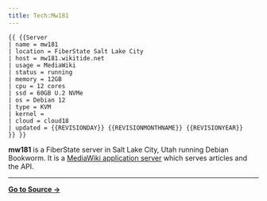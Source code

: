```yaml
---
title: Tech:Mw181
---
```


```
{{ {{Server
| name = mw181
| location = FiberState Salt Lake City
| host = mw181.wikitide.net
| usage = MediaWiki
| status = running
| memory = 12GB
| cpu = 12 cores
| ssd = 60GB U.2 NVMe
| os = Debian 12
| type = KVM
| kernel =
| cloud = cloud18
| updated = {{REVISIONDAY}} {{REVISIONMONTHNAME}} {{REVISIONYEAR}}
}} }}
```

**mw181** is a FiberState server in Salt Lake City, Utah running Debian Bookworm. It is a [MediaWiki application server](/tech-docs/techmediawiki_appserver) which serves articles and the API.



----
**[Go to Source &rarr;](https://meta.miraheze.org/wiki/Tech:Mw181)**